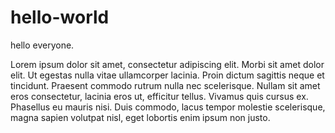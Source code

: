 # hello-world

hello everyone.

Lorem ipsum dolor sit amet, consectetur adipiscing elit. Morbi sit amet dolor elit. Ut egestas nulla vitae ullamcorper lacinia. Proin dictum sagittis neque et tincidunt. Praesent commodo rutrum nulla nec scelerisque. Nullam sit amet eros consectetur, lacinia eros ut, efficitur tellus. Vivamus quis cursus ex. Phasellus eu mauris nisi. Duis commodo, lacus tempor molestie scelerisque, magna sapien volutpat nisl, eget lobortis enim ipsum non justo.
